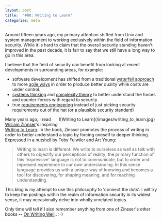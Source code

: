 ```yaml
---
layout: post
title:  "#00: Writing to Learn"
categories: meta
---
```


Around fifteen years ago, my primary attention shifted from Unix and system management to working exclusively within the field of information security. While it is hard to claim that the overall security standing haven't improved in the past decade, it is fair to say that we still have a long way to go in this area.

I believe that the field of security can benefit from looking at recent developments in surrounding areas, for example:

- software development has shifted from a traditional [waterfall approach][waterfall] to more [agile ways][manifesto] in order to produce better quality while costs are under control.
- [systems thinking][systems_thinking] and [complexity theory][complexity_theory] to better understand the forces and counter-forces with regard to security
- true [requirements engineering][requirements_engineering] instead of just picking security requirements out of the hat (or a plausible security standard)

<div style="float:right;margin:0 10px 10px 0" markdown="1">
  ![Writing to Learn](/images/writing_to_learn.jpg)
</div>

Many years ago, I read [William Zinnser][zinnser]'s inspiring [Writing to Learn][writing]. In the book, Zinsser promotes the process of writing in order to better understand a topic by forcing oneself to deeper thinking. Expressed in a nutshell by Toby Fulwiler and Art Young:

> Writing to learn is different. We write to ourselves as well as talk with others to objectify our perceptions of reality; the primary function of this 'expressive' language is not to communicate, but to order and represent experience to our own understanding. In this sense language provides us with a unique way of knowing and becomes a tool for discovering, for shaping meaning, and for reaching understanding.

This blog is my attempt to use this philosophy to 'connect the dots'. I will try to keep the postings within the realm of information security in its widest sense, it may occasionally delve into wholly unrelated topics.

Only time will tell if I also remember anything from one of Zinsser's other books -- [On Writing Well][writing_well].. :-)

[manifesto]: http://agilemanifesto.org/
[zinnser]: http://www.williamzinsserwriter.com/
[requirements_engineering]: http://en.wikipedia.org/wiki/Requirements_analysis#Requirements_engineering
[systems_thinking]: http://en.wikipedia.org/wiki/Systems_thinking
[complexity_theory]: http://en.wikipedia.org/wiki/Complex_systems
[writing]: http://www.amazon.com/Writing-Learn-William-Zinsser/dp/0062720406
[waterfall]: http://en.wikipedia.org/wiki/Waterfall_model
[writing_well]: http://www.amazon.com/Writing-Well-25th-Anniversary-Nonfiction/dp/0060006641